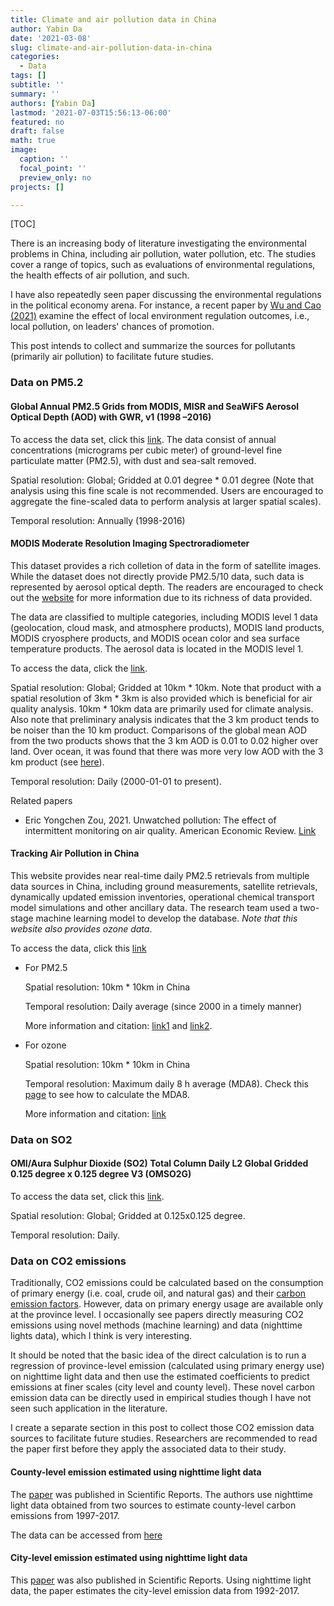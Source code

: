 ```yaml
---
title: Climate and air pollution data in China
author: Yabin Da
date: '2021-03-08'
slug: climate-and-air-pollution-data-in-china
categories:
  - Data
tags: []
subtitle: ''
summary: ''
authors: [Yabin Da]
lastmod: '2021-07-03T15:56:13-06:00'
featured: no
draft: false
math: true
image:
  caption: ''
  focal_point: ''
  preview_only: no
projects: []

---
```


[TOC]

There is an increasing body of literature investigating the environmental problems in China, including air pollution, water pollution, etc. The studies cover a range of topics, such as evaluations of environmental regulations, the health effects of air pollution, and such. 

I have also repeatedly seen paper discussing the environmental regulations in the political economy arena. For instance, a recent paper by [Wu and Cao (2021)](https://www.sciencedirect.com/science/article/pii/S0095069621000231?dgcid=raven_sd_aip_email) examine the effect of local environment regulation outcomes, i.e., local pollution, on leaders' chances of promotion.

This post intends to collect and summarize the sources for pollutants (primarily air pollution) to facilitate future studies.


### Data on PM5.2

#### Global Annual PM2.5 Grids from MODIS, MISR and SeaWiFS Aerosol Optical Depth (AOD) with GWR, v1 (1998 –2016)

To access the data set, click this [link](https://sedac.ciesin.columbia.edu/data/set/sdei-global-annual-gwr-pm2-5-modis-misr-seawifs-aod). The data consist of annual concentrations (micrograms per cubic meter) of ground-level fine particulate matter (PM2.5), with dust and sea-salt removed.

Spatial resolution: Global; Gridded at 0.01 degree * 0.01 degree (Note that analysis using this fine scale is not recommended. Users are encouraged to aggregate the fine-scaled data to perform analysis at larger spatial scales).

Temporal resolution: Annually (1998-2016)


#### MODIS Moderate Resolution Imaging Spectroradiometer

This dataset provides a rich colletion of data in the form of satellite images. While the dataset does not directly provide PM2.5/10 data, such data is represented by aerosol optical depth. The readers are encouraged to check out the [website](https://modis.gsfc.nasa.gov/data/) for more information due to its richness of data provided. 

The data are classified to multiple categories, including MODIS level 1 data (geolocation, cloud mask, and atmosphere products), MODIS land products, MODIS cryosphere products, and MODIS ocean color and sea surface temperature products. The aerosol data is located in the MODIS level 1. 

To access the data, click the [link](https://ladsweb.modaps.eosdis.nasa.gov/missions-and-measurements/science-domain/aerosol/).

Spatial resolution: Global; Gridded at 10km * 10km. Note that product with a spatial resolution of 3km * 3km is also provided which is beneficial for air quality analysis. 10km * 10km data are primarily used for climate analysis. Also note that preliminary analysis indicates that the 3 km product tends to be noiser than the 10 km product. Comparisons of the global mean AOD from the two products shows that the 3 km AOD is 0.01 to 0.02 higher over land. Over ocean, it was found that there was more very low AOD with the 3 km product (see [here](https://ladsweb.modaps.eosdis.nasa.gov/missions-and-measurements/products/MOD04_3K/)).

Temporal resolution: Daily (2000-01-01 to present).

Related papers

- Eric Yongchen Zou, 2021. Unwatched pollution: The effect of intermittent monitoring on air quality. American Economic Review. [Link](https://www.aeaweb.org/articles?id=10.1257/aer.20181346&&from=f)


#### Tracking Air Pollution in China

This website provides near real-time daily PM2.5 retrievals from multiple data sources in China, including ground measurements, satellite retrievals, dynamically updated emission inventories, operational chemical transport model simulations and other ancillary data. The research team used a two-stage machine learning model to develop the database. _Note that this website also provides ozone data_.

To access the data, click this [link](http://tapdata.org/)

- For PM2.5

  Spatial resolution: 10km * 10km in China

  Temporal resolution: Daily average (since 2000 in a timely manner)

  More information and citation: [link1](https://arxiv.org/ftp/arxiv/papers/2103/2103.06520.pdf) and [link2](https://www.sciencedirect.com/science/article/pii/S1352231020306555).

- For ozone

  Spatial resolution: 10km * 10km in China

  Temporal resolution: Maximum daily 8 h average (MDA8). Check this [page](https://www.asl-associates.com/cal8hr.htm) to see how to calculate the MDA8.

  More information and citation: [link](https://pubs.acs.org/doi/10.1021/acs.est.0c03098)



### Data on SO2


#### OMI/Aura Sulphur Dioxide (SO2) Total Column Daily L2 Global Gridded 0.125 degree x 0.125 degree V3 (OMSO2G)

To access the data set, click this [link](https://disc.gsfc.nasa.gov/datasets/OMSO2G_003/summary).

Spatial resolution: Global; Gridded at 0.125x0.125 degree. 

Temporal resolution: Daily. 


### Data on CO2 emissions

Traditionally, CO2 emissions could be calculated based on the consumption of primary energy (i.e. coal, crude oil, and natural gas) and their [carbon emission factors](https://www.ipcc.ch/site/assets/uploads/2019/12/03COP25_2019-Refinement.pdf). However, data on primary energy usage are available only at the province level. I occasionally see papers directly measuring CO2 emissions using novel methods (machine learning) and data (nighttime lights data), which I think is very interesting. 

It should be noted that the basic idea of the direct calculation is to run a regression of province-level emission (calculated using primary energy use) on nighttime light data and then use the estimated coefficients to predict emissions at finer scales (city level and county level). These novel carbon emission data can be directly used in empirical studies though I have not seen such application in the literature. 

I create a separate section in this post to collect those CO2 emission data sources to facilitate future studies. Researchers are recommended to read the paper first before they apply the associated data to their study. 

#### County-level emission estimated using nighttime light data

The [paper](https://www.nature.com/articles/s41597-020-00736-3) was published in Scientific Reports. The authors use nighttime light data obtained from two sources to estimate county-level carbon emissions from 1997-2017. 

The data can be accessed from [here](https://figshare.com/collections/County-level_CO2_emissions_and_sequestration_in_China/5136302/2)


#### City-level emission estimated using nighttime light data

This [paper](https://www.nature.com/articles/s41598-021-81754-y) was also published in Scientific Reports. Using nighttime light data, the paper estimates the city-level emission data from 1992-2017.







